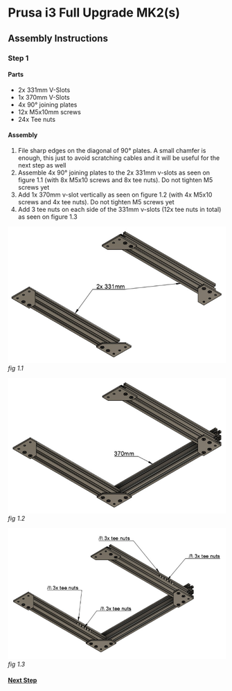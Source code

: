 # Prusa i3 Full Upgrade MK2(s)

## Assembly Instructions

### Step 1

#### Parts

* 2x 331mm V-Slots
* 1x 370mm V-Slots
* 4x 90° joining plates
* 12x M5x10mm screws
* 24x Tee nuts

#### Assembly

1. File sharp edges on the diagonal of 90° plates. A small chamfer is enough, this just to avoid scratching cables and it will be useful for the next step as well
1. Assemble 4x 90° joining plates to the 2x 331mm v-slots as seen on figure 1.1 (with 8x M5x10 screws and 8x tee nuts). Do not tighten M5 screws yet
1. Add 1x 370mm v-slot vertically as seen on figure 1.2 (with 4x M5x10 screws and 4x tee nuts). Do not tighten M5 screws yet
1. Add 3 tee nuts on each side of the 331mm v-slots (12x tee nuts in total) as seen on figure 1.3


![](img/fig1.1.jpg)\
*fig 1.1*

![](img/fig1.2.jpg)\
*fig 1.2*

![](img/fig1.3.jpg)\
*fig 1.3*

#### [Next Step](step02.md)
